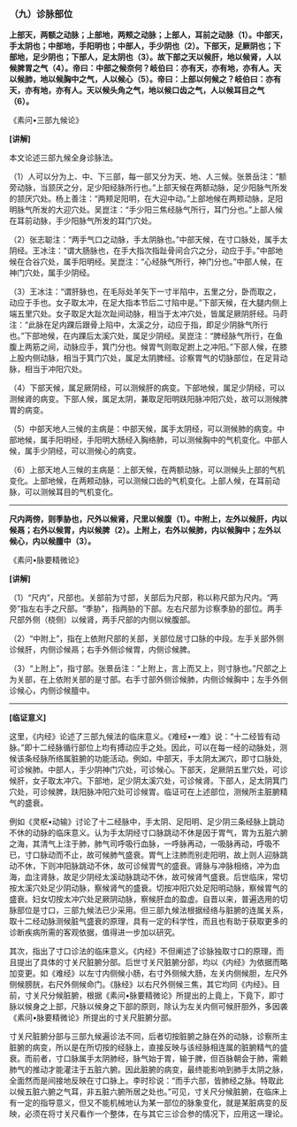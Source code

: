 ### （九）诊脉部位

**上部天，两额之动脉；上部地，两颊之动脉；上部人，耳前之动脉（1）。中部天，手太阴也；中部地，手阳明也；中部人，手少阴也（2）。下部天，足厥阴也；下部地，足少阴也；下部人，足太阴也（3）。故下部之天以候肝，地以候肾，人以候脾胃之气（4）。帝曰：中部之候奈何？岐伯曰：亦有天，亦有地，亦有人。天以候肺，地以候胸中之气，人以候心（5）。帝曰：上部以何候之？岐伯曰：亦有天，亦有地，亦有人。天以候头角之气，地以候口齿之气，人以候耳目之气（6）。**

《素问•三部九候论》

**[讲解]**

本文论述三部九候全身诊脉法。

（1）人可以分为上、中、下三部，每一部又分为天、地、人三候。张景岳注：“额旁动脉，当颔厌之分，足少阳经脉所行也。”上部天候在两额动脉，足少阳脉气所发的颔厌穴处。杨上善注：“两颊足阳明，在大迎中动。”上部地候在两颊动脉，足阳明脉气所发的大迎穴处。吴崑注：“手少阳三焦经脉气所行，耳门分也。”上部人候在耳前动脉，手少阳脉气所发的耳门穴处。

（2）张志聪注：“两手气口之动脉，手太阴脉也。”中部天候，在寸口脉处，属手太阴经。王冰注：“谓大肠脉也，在手大指次指趾骨间合穴之分，动应于手。”中部地候在合谷穴处，属手阳明经。吴崑注：“心经脉气所行，神门分也。”中部人候，在神门穴处，属手少阴经。

（3）王冰注：“谓肝脉也，在毛际处羊矢下一寸半陷中，五里之分，卧而取之，动应于手也。女子取太冲，在足大指本节后二寸陷中是。”下部天候，在大腿内侧上端五里穴处。女子取足大趾次趾间动脉，相当于太冲穴处，皆属足厥阴肝经。马莳注：“此脉在足内踝后跟骨上陷中，太溪之分，动应于指，即足少阴脉气所行也。”下部地候，在内踝后太溪穴处，属足少阴经。吴崑注：“脾经脉气所行，在鱼腹上两筋之间，动脉应手，箕门分也。候胃气则取足跗上之冲阳。”下部人候，在膝上股内侧动脉，相当于箕门穴处，属足太阴脾经。诊察胃气的切脉部位，在足背动脉，相当于冲阳穴处。

（4）下部天候，属足厥阴经，可以测候肝的病变。下部地候，属足少阴经，可以测候肾的病变。下部人候，属足太阴，兼取足阳明趺阳脉冲阳穴处，故可以测候脾胃的病变。

（5）中部天地人三候的主病是：中部天候，属手太阴经，可以测候肺的病变。中部地候，属手阳明经，手阳明大肠经入胸络肺，可以测候胸中的气机变化。中部人候，属手少阴经，可以测候心的病变。

（6）上部天地人三候的主病是：上部天候，在两额动脉，可以测候头上部的气机变化。上部地候，在两颊动脉，可以测候口齿的气机变化。上部人候，在耳前动脉，可以测候耳目的气机变化。

* * *

**尺内两傍，则季胁也，尺外以候肾，尺里以候腹（1）。中附上，左外以候肝，内以候鬲；右外以候胃，内以候脾（2）。上附上，右外以候肺，内以候胸中；左外以候心，内以候膻中（3）。**

《素问•脉要精微论》

**[讲解]**

（1）“尺内”，尺部也。关部前为寸部，关部后为尺部，称以称尺部为尺内。“两旁”指左右手之尺部。“季胁”，指两胁的下部。左右尺部为诊察季胁的部位。两手尺部外侧（桡侧）以候肾，两手尺部的内侧以候腹部。

（2）“中附上”，指在上依附尺部的关部，关部位居寸口脉的中段。左手关部外侧诊候肝，内侧诊候鬲；右手外侧诊候胃，内侧诊候脾。

（3）“上附上”，指寸部。张景岳注：“上附上，言上而又上，则寸脉也。”尺部之上为关部，在上依附关部的是寸部。右手寸部外侧诊候肺，内侧诊候胸中；左手外侧诊候心，内侧诊候膻中。

* * *

**[临证意义]**

这里，《内经》论述了三部九候法的临床意义。《难经•一难》说：“十二经皆有动脉。”即十二经脉循行部位上均有搏动应手之处。因此，可以在每一经的动脉处，测候该条经脉所络属脏腑的功能活动。例如，中部天，手太阴太渊穴，即寸口脉处,可诊候肺。中部人，手少阴神门穴处，可诊候心。下部天，足厥阴五里穴处，可诊候肝，女子取太冲穴。下部地，足少阴太溪穴处，可诊候肾。下部人，足太阴箕门穴处，可诊候脾，趺阳脉冲阳穴处可诊候胃。临证可在上述部位，测候所主脏腑精气的盛衰。

例如《灵枢•动输》讨论了十二经脉中，手太阴、足阳明、足少阴三条经脉上跳动不休的动脉的临床意义。认为手太阴经寸口脉跳动不休是因于胃气，胃为五脏六腑之海，其清气上注于肺，肺气司呼吸行血脉，一呼脉再动，一吸脉再动，呼吸不已，寸口脉动而不止，故可候肺气盛衰。胃气上注肺而别走阳明，故上则人迎脉跳动不休，下则冲阳脉跳动不休，故可诊候胃气的盛衰。肾脉与冲脉相络，冲为血海，血注肾脉，故足少阴经太溪动脉跳动不休，故可候肾气盛衰。后世临床，常切按太溪穴处足少阴动脉，察候肾气的盛衰。切按冲阳穴处足阳明动脉，察候胃气的盛衰。妇女切按太冲穴处足厥阴动脉，察候肝血的盈虚。自晋以来，普遍选用的切脉部位是寸口，三部九候法已少采用。但三部九候法根据经络与脏腑的连属关系，取十二经动脉测候脏气盛衰的原理，具有一定的科学性，而且也有助于获取更多的诊断疾病所需的客观依据，值得进一步加以研究。

其次，指出了寸口诊法的临床意义。《内经》不但阐述了诊脉独取寸口的原理，而且提出了具体的寸关尺脏腑分部。后世寸关尺脏腑分部，均以《内经》为依据而略加变更。如《难经》以左寸内侧候小肠，右寸外侧候大肠，左关内侧候胆，左尺外侧候膀胱，右尺外侧候命门。《脉经》以右尺外侧候三焦，其它均同《内经》。目前，寸关尺分候脏腑，根据《素问•脉要精微论》所提出的上竟上，下竟下，即寸脉以候身之上部，尺脉以候身之下部的原则，除认为左关内侧可候肝胆外，多因袭《素问•脉要精微论》所提出的寸关尺脏腑分部。

寸关尺脏腑分部与三部九候遍诊法不同，后者切按脏腑之脉在外的动脉，诊察所主脏腑的病变，所以是在所切按的经脉上，直接反映与该经脉相连属的脏腑精气的盛衰。而前者，寸口脉属手太阴肺经，脉气始于胃，输于脾，但百脉朝会于肺，需赖肺气的推动才能灌注于五脏六腑。因此脏腑的病变，最终能影响到肺手太阴之脉，全面然而是间接地反映在寸口脉上。李时珍说：“而手六部，皆肺经之脉。特取此以候五脏六腑之气耳，非五脏六腑所居之处也。”可见，寸关尺分候脏腑，在临床上有一定的指导意义，但又不能机械地认为某一部位的脉象变化，就是某脏病变的反映，必须在将寸关尺看作一个整体，在与其它三诊合参的情况下，应用这一理论。
